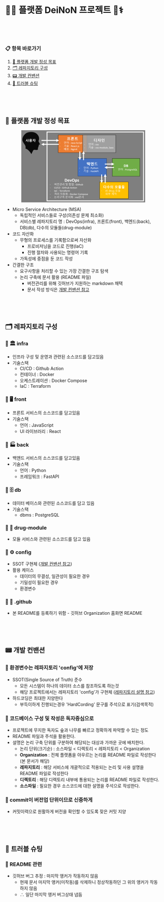 # 🤖🧠 플랫폼 DeiNoN 프로젝트 🧬⚕️

<br><br><br>

### 📋 항목 바로가기

1. [🎯 플랫폼 개발 정성 목표](#-플랫폼-개발-정성-목표)
2. [🗂 레파지토리 구성](#-레파지토리-구성)
3. [📟 개발 컨밴션](#-개발-컨밴션)
4. [🐛 트러블 슈팅](#-트러블-슈팅)

<br><br><br>

## 🎯 플랫폼 개발 정성 목표

<img src="./assets/msa.png" width="400" style="display: block; margin: auto;" />

- Micro Service Architecture (MSA)
    - 독립적인 서비스들로 구성(의존성 문제 최소화)
    - 서비스별 레파지토리 명 : DevOps(infra), 프론트(front), 백엔드(back), DB(db), 다수의 모듈들(drug-module)
- 코드 자산화
    - 무형의 프로세스를 기록함으로써 자산화
        - 프로비저닝을 코드로 진행(IaC)
        - 진행 절차와 사용되는 명령어 기록
    - 가독성에 중점을 둔 코드 작성
- 간결한 구조
    - 요구사항을 처리할 수 있는 가장 간결한 구조 탐색 
    - 논리 구축에 문서 활용 (README 파일)
        - 버전관리를 위해 깃허브가 지원하는 markdown 채택
        - 문서 작성 방식은 [개발 컨밴션 참고](#-코드베이스-구성-및-작성은-독자중심으로)

<br><br><br>

## 🗂 레파지토리 구성

### 🔸 🏛️ infra
- 인프라 구성 및 운영과 관련된 소스코드를 담고있음
- 기술스택
    - CI/CD : Github Action 
    - 컨테이너 : Docker
    - 오케스트레이션 : Docker Compose
    - IaC : Terraform

### 🔸 🖥️ front
- 프론트 서비스의 소스코드를 담고있음
- 기술스택
    - 언어 : JavaScript
    - UI 라이브러리 : React

### 🔸 🏭 back
- 백앤드 서비스의 소스코드를 담고있음
- 기술스택
    - 언어 : Python
    - 프레임워크 : FastAPI

### 🔸 🗄️ db
- 데이터 베이스와 관련된 소스코드를 담고 있음
- 기술스택
  - dbms : PostgreSQL

### 🔸 🔬 drug-module
- 모듈 서비스와 관련된 소스코드를 담고 있음

### 🔸 ⚙️ config
- SSOT 구현체 ([개발 컨밴션 참고](#-환경변수는-레파지토리-'config'에-저장))
- 활용 케이스
    - 데이터의 무결성, 일관성이 필요한 경우
    - 기밀성이 필요한 경우
    - 환경변수
  
### 🔸 🐙 .github  
- 본 README를 등록하기 위함
      - 깃허브 Organization 홈화면 README

<br><br><br>

## 📟 개발 컨밴션

### 🔹 환경변수는 레파지토리 'config'에 저장
- SSOT(Single Source of Truth) 준수
    - 모든 시스템이 하나의 데이터 소스를 참조하도록 하는것
    - 해당 프로젝트에서는 레파지토리 'config'가 구현체 ([레파지토리 설명 참고](#--config))
- 하드코딩은 최대한 지양한다
    - 부득이하게 진행되는경우 'HardCording' 문구를 주석으로 표기(검색목적)

### 🔹 코드베이스 구성 및 작성은 독자중심으로
- 프로젝트에 무지한 독자도 숲과 나무를 빠르고 정확하게 파악할 수 있는 정도
- README 파일과 주석을 활용한다.
- 설명은 논리 구축 단위를 구분하여 해당되는 대상과 가까운 곳에 배치한다.
    - 논리 단위(크기순) : 소스파일 < 디렉토리 < 레파지토리 < Organization
    - **Organization** : 전체 플랫폼을 아우르는 논리를 README 파일로 작성한다(본 문서가 해당)
    - **레파지토리** : 해당 서비스에 개괄적으로 적용되는 논리 및 사용 설명을 README 파일로 작성한다
    - **디렉토리** : 해당 디렉토리 내부에 통용되는 논리를 README 파일로 작성한다.
    - **소스파일** : 필요한 경우 소스코드에 대한 설명을 주석으로 작성한다. 

### 🔹 commit이 버전업 단위이므로 신중하게
- 커밋이력으로 원활하게 버전을 확인할 수 있도록 잦은 커밋 지양

<br><br><br>

## 🐛 트러블 슈팅

### 🔸 README 관련
- 깃허브 버그 추정 : 마지막 앵커가 작동하지 않음
    - 현재 문서 마지막 앵커(미작동)를 삭제하니 정상작동하던 그 위의 앵커가 작동하지 않음
    - ∴ 일단 마지막 앵커 버그상태 냅둠